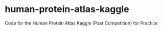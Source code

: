 # human-protein-atlas-kaggle
Code for the Human Protein Atlas Kaggle (Past Competition) for Practice
